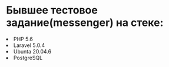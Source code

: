 <h1>Бывшее тестовое задание(messenger) на стеке:</h1>
<li>PHP 5.6</li>
<li>Laravel 5.0.4</li>
<li>Ubunta 20.04.6</li>
<li>PostgreSQL</li>

